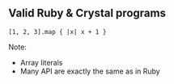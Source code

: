 ## Valid Ruby & Crystal programs

```playground
[1, 2, 3].map { |x| x + 1 }
```

Note:

* Array literals
* Many API are exactly the same as in Ruby
